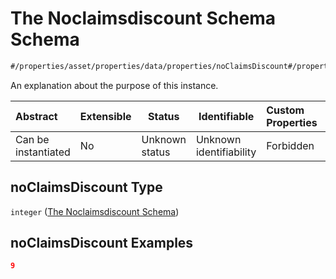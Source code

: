 # The Noclaimsdiscount Schema Schema

```txt
#/properties/asset/properties/data/properties/noClaimsDiscount#/properties/asset/properties/data/properties/noClaimsDiscount
```

An explanation about the purpose of this instance.


| Abstract            | Extensible | Status         | Identifiable            | Custom Properties | Additional Properties | Access Restrictions | Defined In                                                                                       |
| :------------------ | ---------- | -------------- | ----------------------- | :---------------- | --------------------- | ------------------- | ------------------------------------------------------------------------------------------------ |
| Can be instantiated | No         | Unknown status | Unknown identifiability | Forbidden         | Allowed               | none                | [policy_transaction.schema.json\*](../out/policy_transaction.schema.json "open original schema") |

## noClaimsDiscount Type

`integer` ([The Noclaimsdiscount Schema](policy_transaction-properties-the-asset-schema-properties-the-data-schema-properties-the-noclaimsdiscount-schema.md))

## noClaimsDiscount Examples

```json
9
```
